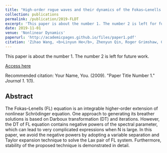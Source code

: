 ```yaml
---
title: "High-order rogue waves and their dynamics of the Fokas–Lenells equation revisited: a variable separation technique"
collection: publications
permalink: /publication/2019-FLDT
excerpt: 'This paper is about the number 1. The number 2 is left for future work.'
date: 2019-11-01
venue: 'Nonlinear Dynamics'
paperurl: 'http://academicpages.github.io/files/paper1.pdf'
citation: 'Zihao Wang, <b>Linyun He</b>, Zhenyun Qin, Roger Grimshaw, Gui MuYour Name, You. (2009). &quot;Paper Title Number 1.&quot; <i>Journal 1</i>. 1(1).'
---
```

This paper is about the number 1. The number 2 is left for future work.

[Access here](https://link.springer.com/article/10.1007/s11071-019-05308-8)

Recommended citation: Your Name, You. (2009). "Paper Title Number 1." <i>Journal 1</i>. 1(1).

## Abstract
The Fokas–Lenells (FL) equation is an integrable higher-order extension of nonlinear Schrödinger equation. One approach to generating its breather solutions is based on Darboux transformation (DT) and iterations. However, the DT of FL equation contains negative powers of the spectral parameter, which can lead to very complicated expressions when N is large. In this paper, we avoid the negative powers by adopting a variable separation and Taylor expansion technique to solve the Lax pair of FL system. Furthermore, stability of the proposed technique is demonstrated in detail.
